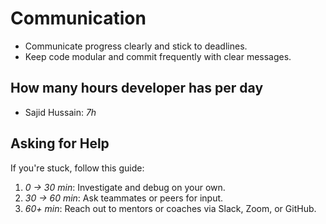 # Communication

- Communicate progress clearly and stick to deadlines.
- Keep code modular and commit frequently with clear messages.

## How many hours developer has per day

- Sajid Hussain: _7h_

## Asking for Help

If you're stuck, follow this guide:

1. _0 → 30 min_: Investigate and debug on your own.
2. _30 → 60 min_: Ask teammates or peers for input.
3. _60+ min_: Reach out to mentors or coaches via Slack, Zoom, or GitHub.
